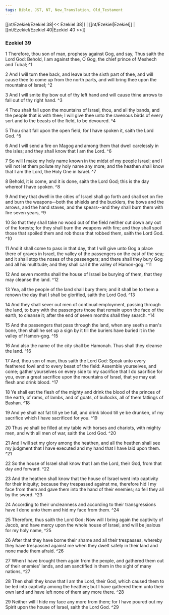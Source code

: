 ```yaml
---
tags: Bible, JST, NT, New_Translation, Old_Testament
---
```


[[nt/Ezekiel/Ezekiel 38|<< Ezekiel 38]] | [[nt/Ezekiel|Ezekiel]] | [[nt/Ezekiel/Ezekiel 40|Ezekiel 40 >>]]

### Ezekiel 39

1 Therefore, thou son of man, prophesy against Gog, and say, Thus saith the Lord God: Behold, I am against thee, O Gog, the chief prince of Meshech and Tubal;  ^1

2 And I will turn thee back, and leave but the sixth part of thee, and will cause thee to come up from the north parts, and will bring thee upon the mountains of Israel;  ^2

3 And I will smite thy bow out of thy left hand and will cause thine arrows to fall out of thy right hand.  ^3

4 Thou shalt fall upon the mountains of Israel, thou, and all thy bands, and the people that is with thee; I will give thee unto the ravenous birds of every sort and to the beasts of the field, to be devoured.  ^4

5 Thou shalt fall upon the open field; for I have spoken it, saith the Lord God.  ^5

6 And I will send a fire on Magog and among them that dwell carelessly in the isles; and they shall know that I am the Lord.  ^6

7 So will I make my holy name known in the midst of my people Israel; and I will not let them pollute my holy name any more; and the heathen shall know that I am the Lord, the Holy One in Israel.  ^7

8 Behold, it is come, and it is done, saith the Lord God; this is the day whereof I have spoken.  ^8

9 And they that dwell in the cities of Israel shall go forth and shall set on fire and burn the weapons\--both the shields and the bucklers, the bows and the arrows, and the hand staves, and the spears\--and they shall burn them with fire seven years,  ^9

10 So that they shall take no wood out of the field neither cut down any out of the forests; for they shall burn the weapons with fire; and they shall spoil those that spoiled them and rob those that robbed them, saith the Lord God.  ^10

11 And it shall come to pass in that day, that I will give unto Gog a place there of graves in Israel, the valley of the passengers on the east of the sea; and it shall stop the noses of the passengers; and there shall they bury Gog and all his multitude; and they shall call it the valley of Hamon-gog.  ^11

12 And seven months shall the house of Israel be burying of them, that they may cleanse the land.  ^12

13 Yea, all the people of the land shall bury them; and it shall be to them a renown the day that I shall be glorified, saith the Lord God.  ^13

14 And they shall sever out men of continual employment, passing through the land, to bury with the passengers those that remain upon the face of the earth, to cleanse it; after the end of seven months shall they search.  ^14

15 And the passengers that pass through the land, when any seeth a man\'s bone, then shall he set up a sign by it till the buriers have buried it in the valley of Hamon-gog.  ^15

16 And also the name of the city shall be Hamonah. Thus shall they cleanse the land.  ^16

17 And, thou son of man, thus saith the Lord God: Speak unto every feathered fowl and to every beast of the field: Assemble yourselves, and come; gather yourselves on every side to my sacrifice that I do sacrifice for you, even a great sacrifice upon the mountains of Israel, that ye may eat flesh and drink blood.  ^17

18 Ye shall eat the flesh of the mighty and drink the blood of the princes of the earth, of rams, of lambs, and of goats, of bullocks, all of them fatlings of Bashan.  ^18

19 And ye shall eat fat till ye be full, and drink blood till ye be drunken, of my sacrifice which I have sacrificed for you.  ^19

20 Thus ye shall be filled at my table with horses and chariots, with mighty men, and with all men of war, saith the Lord God.  ^20

21 And I will set my glory among the heathen, and all the heathen shall see my judgment that I have executed and my hand that I have laid upon them.  ^21

22 So the house of Israel shall know that I am the Lord, their God, from that day and forward.  ^22

23 And the heathen shall know that the house of Israel went into captivity for their iniquity; because they trespassed against me, therefore hid I my face from them and gave them into the hand of their enemies; so fell they all by the sword.  ^23

24 According to their uncleanness and according to their transgressions have I done unto them and hid my face from them.  ^24

25 Therefore, thus saith the Lord God: Now will I bring again the captivity of Jacob, and have mercy upon the whole house of Israel, and will be jealous for my holy name,  ^25

26 After that they have borne their shame and all their trespasses, whereby they have trespassed against me when they dwelt safely in their land and none made them afraid.  ^26

27 When I have brought them again from the people, and gathered them out of their enemies\' lands, and am sanctified in them in the sight of many nations,  ^27

28 Then shall they know that I am the Lord, their God, which caused them to be led into captivity among the heathen; but I have gathered them unto their own land and have left none of them any more there.  ^28

29 Neither will I hide my face any more from them; for I have poured out my Spirit upon the house of Israel, saith the Lord God.  ^29

 
